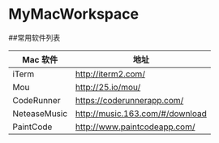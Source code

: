 # MyMacWorkspace

##常用软件列表


Mac 软件 | 地址
----- | -----
iTerm | <http://iterm2.com/>
Mou	| <http://25.io/mou/>
CodeRunner| <https://coderunnerapp.com/>
NeteaseMusic| <http://music.163.com/#/download>
PaintCode| <http://www.paintcodeapp.com/>